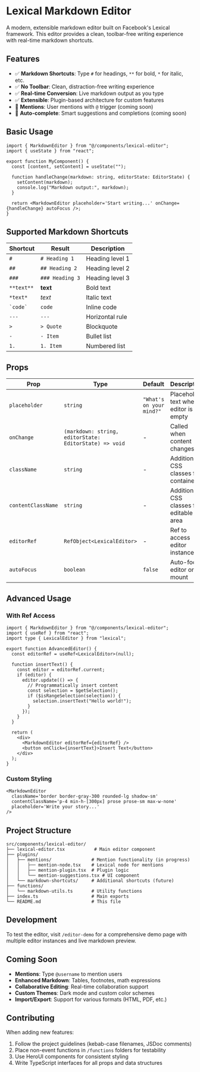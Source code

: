 # Lexical Markdown Editor

A modern, extensible markdown editor built on Facebook's Lexical framework. This editor provides a clean, toolbar-free writing experience with real-time markdown shortcuts.

## Features

- ✅ **Markdown Shortcuts**: Type `#` for headings, `**` for bold, `*` for italic, etc.
- ✅ **No Toolbar**: Clean, distraction-free writing experience
- ✅ **Real-time Conversion**: Live markdown output as you type
- ✅ **Extensible**: Plugin-based architecture for custom features
- 🚧 **Mentions**: User mentions with `@` trigger (coming soon)
- 🚧 **Auto-complete**: Smart suggestions and completions (coming soon)

## Basic Usage

```tsx
import { MarkdownEditor } from "@/components/lexical-editor";
import { useState } from "react";

export function MyComponent() {
  const [content, setContent] = useState("");

  function handleChange(markdown: string, editorState: EditorState) {
    setContent(markdown);
    console.log("Markdown output:", markdown);
  }

  return <MarkdownEditor placeholder='Start writing...' onChange={handleChange} autoFocus />;
}
```

## Supported Markdown Shortcuts

| Shortcut     | Result          | Description     |
| ------------ | --------------- | --------------- |
| `# `         | `# Heading 1`   | Heading level 1 |
| `## `        | `## Heading 2`  | Heading level 2 |
| `### `       | `### Heading 3` | Heading level 3 |
| `**text**`   | **text**        | Bold text       |
| `*text*`     | _text_          | Italic text     |
| `` `code` `` | `code`          | Inline code     |
| `--- `       | `---`           | Horizontal rule |
| `> `         | `> Quote`       | Blockquote      |
| `- `         | `- Item`        | Bullet list     |
| `1. `        | `1. Item`       | Numbered list   |

## Props

| Prop               | Type                                                   | Default                  | Description                              |
| ------------------ | ------------------------------------------------------ | ------------------------ | ---------------------------------------- |
| `placeholder`      | `string`                                               | `"What's on your mind?"` | Placeholder text when editor is empty    |
| `onChange`         | `(markdown: string, editorState: EditorState) => void` | -                        | Called when content changes              |
| `className`        | `string`                                               | -                        | Additional CSS classes for container     |
| `contentClassName` | `string`                                               | -                        | Additional CSS classes for editable area |
| `editorRef`        | `RefObject<LexicalEditor>`                             | -                        | Ref to access editor instance            |
| `autoFocus`        | `boolean`                                              | `false`                  | Auto-focus editor on mount               |

## Advanced Usage

### With Ref Access

```tsx
import { MarkdownEditor } from "@/components/lexical-editor";
import { useRef } from "react";
import type { LexicalEditor } from "lexical";

export function AdvancedEditor() {
  const editorRef = useRef<LexicalEditor>(null);

  function insertText() {
    const editor = editorRef.current;
    if (editor) {
      editor.update(() => {
        // Programmatically insert content
        const selection = $getSelection();
        if ($isRangeSelection(selection)) {
          selection.insertText("Hello world!");
        }
      });
    }
  }

  return (
    <div>
      <MarkdownEditor editorRef={editorRef} />
      <button onClick={insertText}>Insert Text</button>
    </div>
  );
}
```

### Custom Styling

```tsx
<MarkdownEditor
  className='border border-gray-300 rounded-lg shadow-sm'
  contentClassName='p-4 min-h-[300px] prose prose-sm max-w-none'
  placeholder='Write your story...'
/>
```

## Project Structure

```
src/components/lexical-editor/
├── lexical-editor.tsx           # Main editor component
├── plugins/
│   ├── mentions/               # Mention functionality (in progress)
│   │   ├── mention-node.tsx    # Lexical node for mentions
│   │   ├── mention-plugin.tsx  # Plugin logic
│   │   └── mention-suggestions.tsx # UI component
│   └── markdown-shortcuts/     # Additional shortcuts (future)
├── functions/
│   └── markdown-utils.ts       # Utility functions
├── index.ts                    # Main exports
└── README.md                   # This file
```

## Development

To test the editor, visit `/editor-demo` for a comprehensive demo page with multiple editor instances and live markdown preview.

## Coming Soon

- **Mentions**: Type `@username` to mention users
- **Enhanced Markdown**: Tables, footnotes, math expressions
- **Collaborative Editing**: Real-time collaboration support
- **Custom Themes**: Dark mode and custom color schemes
- **Import/Export**: Support for various formats (HTML, PDF, etc.)

## Contributing

When adding new features:

1. Follow the project guidelines (kebab-case filenames, JSDoc comments)
2. Place non-event functions in `/functions` folders for testability
3. Use HeroUI components for consistent styling
4. Write TypeScript interfaces for all props and data structures
